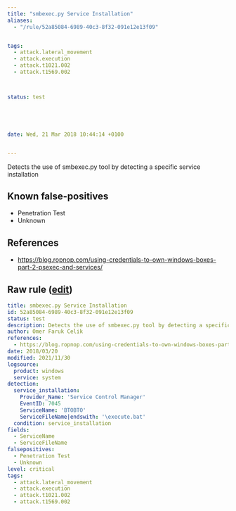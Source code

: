 ```yaml
---
title: "smbexec.py Service Installation"
aliases:
  - "/rule/52a85084-6989-40c3-8f32-091e12e13f09"


tags:
  - attack.lateral_movement
  - attack.execution
  - attack.t1021.002
  - attack.t1569.002



status: test





date: Wed, 21 Mar 2018 10:44:14 +0100


---
```


Detects the use of smbexec.py tool by detecting a specific service installation

<!--more-->


## Known false-positives

* Penetration Test
* Unknown



## References

* https://blog.ropnop.com/using-credentials-to-own-windows-boxes-part-2-psexec-and-services/


## Raw rule ([edit](https://github.com/SigmaHQ/sigma/edit/master/rules/windows/builtin/system/win_hack_smbexec.yml))
```yaml
title: smbexec.py Service Installation
id: 52a85084-6989-40c3-8f32-091e12e13f09
status: test
description: Detects the use of smbexec.py tool by detecting a specific service installation
author: Omer Faruk Celik
references:
  - https://blog.ropnop.com/using-credentials-to-own-windows-boxes-part-2-psexec-and-services/
date: 2018/03/20
modified: 2021/11/30
logsource:
  product: windows
  service: system
detection:
  service_installation:
    Provider_Name: 'Service Control Manager'
    EventID: 7045
    ServiceName: 'BTOBTO'
    ServiceFileName|endswith: '\execute.bat'
  condition: service_installation
fields:
  - ServiceName
  - ServiceFileName
falsepositives:
  - Penetration Test
  - Unknown
level: critical
tags:
  - attack.lateral_movement
  - attack.execution
  - attack.t1021.002
  - attack.t1569.002

```
